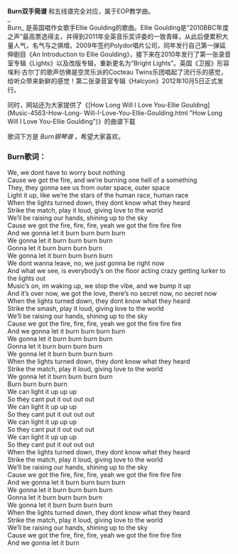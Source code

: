 

**Burn双手简谱** 和五线谱完全对应，属于EOP教学曲。  
_  
Burn_ 是英国唱作女歌手Ellie Goulding的歌曲。Ellie
Goulding是“2010BBC年度之声”最高票选得主，并得到2011年全英音乐奖评委的一致青睐，从此后便累积大量人气，名气与之俱增。2009年签约Polydor唱片公司，同年发行自己第一弹延伸剧目《An
Introduction to Ellie
Goulding》，接下来在2010年发行了第一张录音室专辑《Lights》以及改版专辑，重新更名为“Bright
Lights”。英国《卫报》形容埃利·古尔丁的歌声仿佛是空灵乐派的Cocteau
Twins乐团唱起了流行乐的感觉，给听众带来新鲜的感觉！第二张录音室专辑《Halcyon》2012年10月5日正式发行。  
  
同时，网站还为大家提供了《[How Long Will I Love You-Ellie Goulding](Music-4563-How-Long-
Will-I-Love-You-Ellie-Goulding.html "How Long Will I Love You-Ellie
Goulding")》的曲谱下载  
  
歌词下方是 _Burn钢琴谱_ ，希望大家喜欢。

### Burn歌词：

We, we dont have to worry bout nothing  
Cause we got the fire, and we’re burning one hell of a something  
They, they gonna see us from outer space, outer space  
Light it up, like we’re the stars of the human race, human race  
When the lights turned down, they dont know what they heard  
Strike the match, play it loud, giving love to the world  
We’ll be raising our hands, shining up to the sky  
Cause we got the fire, fire, fire, yeah we got the fire fire fire  
And we gonna let it burn burn burn burn  
We gonna let it burn burn burn burn  
Gonna let it burn burn burn burn  
We gonna let it burn burn burn burn  
We dont wanna leave, no, we just gonna be right now  
And what we see, is everybody’s on the floor acting crazy getting lurker to
the lights out  
Music’s on, im waking up, we stop the vibe, and we bump it up  
And it’s over now, we got the love, there’s no secret now, no secret now  
When the lights turned down, they dont know what they heard  
Strike the smash, play it loud, giving love to the world  
We’ll be raising our hands, shining up to the sky  
Cause we got the fire, fire, fire, yeah we got the fire fire fire  
And we gonna let it burn burn burn burn  
We gonna let it burn burn burn burn  
Gonna let it burn burn burn burn  
We gonna let it burn burn burn burn  
When the lights turned down, they dont know what they heard  
Strike the match, play it loud, giving love to the world  
We gonna let it burn burn burn burn  
Burn burn burn burn  
We can light it up up up  
So they cant put it out out out  
We can light it up up up  
So they cant put it out out out  
We can light it up up up  
So they cant put it out out out  
We can light it up up up  
So they cant put it out out out  
When the lights turned down, they dont know what they heard  
Strike the match, play it loud, giving love to the world  
We’ll be raising our hands, shining up to the sky  
Cause we got the fire, fire, fire, yeah we got the fire fire fire  
And we gonna let it burn burn burn burn  
We gonna let it burn burn burn burn  
Gonna let it burn burn burn burn  
We gonna let it burn burn burn burn  
When the lights turned down, they dont know what they heard  
Strike the match, play it loud, giving love to the world  
We’ll be raising our hands, shining up to the sky  
Cause we got the fire, fire, fire, yeah we got the fire fire fire  
And we gonna let it burn

